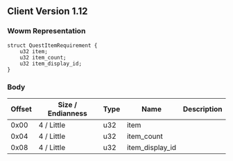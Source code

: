 ## Client Version 1.12

### Wowm Representation
```rust,ignore
struct QuestItemRequirement {
    u32 item;
    u32 item_count;
    u32 item_display_id;
}
```
### Body
| Offset | Size / Endianness | Type | Name | Description |
| ------ | ----------------- | ---- | ---- | ----------- |
| 0x00 | 4 / Little | u32 | item |  |
| 0x04 | 4 / Little | u32 | item_count |  |
| 0x08 | 4 / Little | u32 | item_display_id |  |
